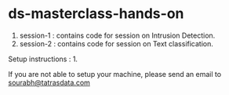 # ds-masterclass-hands-on

1. session-1 : contains code for session on Intrusion Detection.
2. session-2 : contains code for session on Text classification.


Setup instructions : 
1. 


If you are not able to setup your machine, please send an email to sourabh@tatrasdata.com
